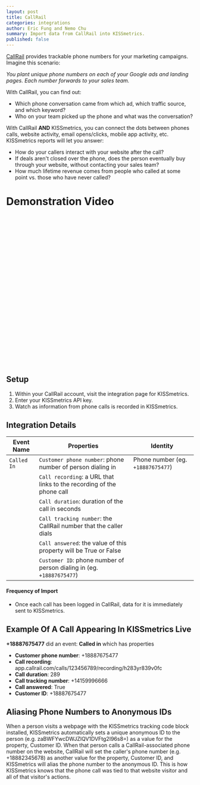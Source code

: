```yaml
---
layout: post
title: CallRail
categories: integrations
author: Eric Fung and Nemo Chu
summary: Import data from CallRail into KISSmetrics.
published: false
---
```

[CallRail][callrail] provides trackable phone numbers for your marketing campaigns. Imagine this scenario:

*You plant unique phone numbers on each of your Google ads and landing pages. Each number forwards to your sales team.*

With CallRail, you can find out:

* Which phone conversation came from which ad, which traffic source, and which keyword?
* Who on your team picked up the phone and what was the conversation?

With CallRail **AND** KISSmetrics, you can connect the dots between phones calls, website activity, email opens/clicks, mobile app activity, etc. KISSmetrics reports will let you answer:

* How do your callers interact with your website after the call?
* If deals aren't closed over the phone, does the person eventually buy through your website, without contacting your sales team?
* How much lifetime revenue comes from people who called at some point vs. those who have never called?

# Demonstration Video

<div id="wistia_nbbk71q98e" class="wistia_embed" style="width:640px;height:400px;" data-video-width="640" data-video-height="400">&nbsp;</div>

<script charset="ISO-8859-1" src="http://fast.wistia.com/static/concat/E-v1.js">
</script>

<script>
wistiaEmbed = Wistia.embed("nbbk71q98e", {
  version: "v1",
  videoWidth: 640,
  videoHeight: 400,
  volumeControl: true,
  controlsVisibleOnLoad: true
});
</script>

## Setup

1. Within your CallRail account, visit the integration page for KISSmetrics.
2. Enter your KISSmetrics API key.
3. Watch as information from phone calls is recorded in KISSmetrics.

## Integration Details

Event Name | Properties | Identity
-----------| ---------- | --------
`Called In` | `Customer phone number`: phone number of person dialing in | Phone number (eg. `+18887675477`)
    | `Call recording`: a URL that links to the recording of the phone call
    | `Call duration`: duration of the call in seconds
    | `Call tracking number`: the CallRail number that the caller dials
    | `Call answered`: the value of this property will be True or False
    | `Customer ID`: phone number of person dialing in (eg. `+18887675477`)

#### Frequency of Import

* Once each call has been logged in CallRail, data for it is immediately sent to KISSmetrics.

## Example Of A Call Appearing In KISSmetrics Live

**+18887675477** did an event: **Called in** which has properties

* **Customer phone number**: +18887675477
* **Call recording**: app.callrail.com/calls/123456789/recording/h283yr839v0fc
* **Call duration**: 289
* **Call tracking number**: +14159996666
* **Call answered**: True
* **Customer ID**: +18887675477

## Aliasing Phone Numbers to Anonymous IDs

When a person visits a webpage with the KISSmetrics tracking code block installed, KISSmetrics automatically sets a unique anonymous ID to the person (e.g. zaBWFYwcDWJZlQV1DVFtg2I96s8=) as a value for the property, Customer ID. When that person calls a CallRail-associated phone number on the website, CallRail will set the caller's phone number (e.g. +18882345678) as another value for the property, Customer ID, and KISSmetrics will alias the phone number to the anonymous ID. This is how KISSmetrics knows that the phone call was tied to that website visitor and all of that visitor's actions.

[callrail]: http://callrail.com/
[callcode]: http://en.wikipedia.org/wiki/List_of_country_calling_codes

